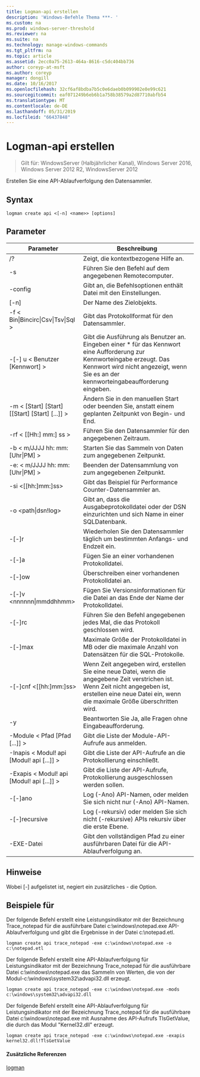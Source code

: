 ```yaml
---
title: Logman-api erstellen
description: 'Windows-Befehle Thema ***- '
ms.custom: na
ms.prod: windows-server-threshold
ms.reviewer: na
ms.suite: na
ms.technology: manage-windows-commands
ms.tgt_pltfrm: na
ms.topic: article
ms.assetid: 2ecc0a75-2613-464a-8616-c5dc404bb736
author: coreyp-at-msft
ms.author: coreyp
manager: dongill
ms.date: 10/16/2017
ms.openlocfilehash: 32cf6af8bdba7b5c0e6daeb0b099902e0e99c621
ms.sourcegitcommit: eaf071249b6eb6b1a758b38579a2d87710abfb54
ms.translationtype: MT
ms.contentlocale: de-DE
ms.lasthandoff: 05/31/2019
ms.locfileid: "66437848"
---
```

# <a name="logman-create-api"></a>Logman-api erstellen

>Gilt für: WindowsServer (Halbjährlicher Kanal), Windows Server 2016, Windows Server 2012 R2, WindowsServer 2012

Erstellen Sie eine API-Ablaufverfolgung den Datensammler.  

## <a name="syntax"></a>Syntax  
```  
logman create api <[-n] <name>> [options]  
```  
## <a name="parameters"></a>Parameter  

|                    Parameter                     |                                                                               Beschreibung                                                                               |
|--------------------------------------------------|-------------------------------------------------------------------------------------------------------------------------------------------------------------------------|
|                        /?                        |                                                                    Zeigt, die kontextbezogene Hilfe an.                                                                     |
|                -s <computer name>                |                                                          Führen Sie den Befehl auf dem angegebenen Remotecomputer.                                                          |
|                 -config <value>                  |                                                         Gibt an, die Befehlsoptionen enthält Datei mit den Einstellungen.                                                         |
|                   [-n] <name>                    |                                                                       Der Name des Zielobjekts.                                                                        |
| -f < Bin&#124;Bincirc&#124;Csv&#124;Tsv&#124;Sql > |                                                            Gibt das Protokollformat für den Datensammler.                                                             |
|             -[-] u < Benutzer [Kennwort] >              | Gibt die Ausführung als Benutzer an. Eingeben einer \* für das Kennwort eine Aufforderung zur Kennworteingabe erzeugt. Das Kennwort wird nicht angezeigt, wenn Sie es an der kennworteingabeaufforderung eingeben. |
|    -m < [Start] [Start] [[Start] [Start] [...]] >    |                                                Ändern Sie in den manuellen Start oder beenden Sie, anstatt einem geplanten Zeitpunkt von Begin- und End.                                                 |
|                -rf < [[Hh:] mm:] ss >                |                                                        Führen Sie den Datensammler für den angegebenen Zeitraum.                                                         |
|        -b < m/JJJJ hh: mm: [Uhr&#124;PM] >         |                                                              Starten Sie das Sammeln von Daten zum angegebenen Zeitpunkt.                                                               |
|        -e: < m/JJJJ hh: mm: [Uhr&#124;PM] >         |                                                               Beenden der Datensammlung von zum angegebenen Zeitpunkt.                                                                |
|                -si <[[hh:]mm:]ss>                |                                                 Gibt das Beispiel für Performance Counter-Datensammler an.                                                  |
|              -o <path&#124;dsn!log>              |                                              Gibt an, dass die Ausgabeprotokolldatei oder der DSN einzurichten und sich Name in einer SQL­Datenbank.                                               |
|                      -[-]r                       |                                                  Wiederholen Sie den Datensammler täglich um bestimmten Anfangs- und Endzeit ein.                                                  |
|                      -[-]a                       |                                                                     Fügen Sie an einer vorhandenen Protokolldatei.                                                                     |
|                      -[-]ow                      |                                                                     Überschreiben einer vorhandenen Protokolldatei an.                                                                     |
|           -[-]v <nnnnnn&#124;mmddhhmm>           |                                                   Fügen Sie Versionsinformationen für die Datei an das Ende der Name der Protokolldatei.                                                   |
|                  -[-]rc <task>                   |                                                         Führen Sie den Befehl angegebenen jedes Mal, die das Protokoll geschlossen wird.                                                          |
|                 -[-]max <value>                  |                                                 Maximale Größe der Protokolldatei in MB oder die maximale Anzahl von Datensätzen für die SQL-Protokolle.                                                  |
|              -[-]cnf <[[hh:]mm:]ss>              |     Wenn Zeit angegeben wird, erstellen Sie eine neue Datei, wenn die angegebene Zeit verstrichen ist. Wenn Zeit nicht angegeben ist, erstellen eine neue Datei ein, wenn die maximale Größe überschritten wird.     |
|                        -y                        |                                                             Beantworten Sie Ja, alle Fragen ohne Eingabeaufforderung.                                                              |
|            -Module < Pfad [Pfad [...]] >             |                                                          Gibt die Liste der Module-API-Aufrufe aus anmelden.                                                           |
|     -Inapis < Modul! api [Modul! api [...]] >      |                                                         Gibt die Liste der API-Aufrufe an die Protokollierung einschließt.                                                          |
|     -Exapis < Modul! api [Modul! api [...]] >      |                                                        Gibt die Liste der API-Aufrufe, Protokollierung ausgeschlossen werden sollen.                                                         |
|                     -[-]ano                      |                                                     Log (-Ano) API-Namen, oder melden Sie sich nicht nur (-Ano) API-Namen.                                                     |
|                  -[-]recursive                   |                                          Log (-rekursiv) oder melden Sie sich nicht (-rekursive) APIs rekursiv über die erste Ebene.                                           |
|                   -EXE-Datei <value>                   |                                                        Gibt den vollständigen Pfad zu einer ausführbaren Datei für die API-Ablaufverfolgung an.                                                        |

## <a name="remarks"></a>Hinweise  
Wobei [-] aufgelistet ist, negiert ein zusätzliches - die Option.  
## <a name="BKMK_examples"></a>Beispiele für  
Der folgende Befehl erstellt eine Leistungsindikator mit der Bezeichnung Trace_notepad für die ausführbare Datei c:\windows\notepad.exe API-Ablaufverfolgung und gibt die Ergebnisse in der Datei c:\notepad.etl.  
```  
logman create api trace_notepad -exe c:\windows\notepad.exe -o c:\notepad.etl  
```  
Der folgende Befehl erstellt eine API-Ablaufverfolgung für Leistungsindikator mit der Bezeichnung Trace_notepad für die ausführbare Datei c:\windows\notepad.exe das Sammeln von Werten, die von der Modul-c:\windows\system32\advapi32.dll erzeugt.  
```  
logman create api trace_notepad -exe c:\windows\notepad.exe -mods c:\windows\system32\advapi32.dll  
```  
Der folgende Befehl erstellt eine API-Ablaufverfolgung für Leistungsindikator mit der Bezeichnung Trace_notepad für die ausführbare Datei c:\windows\notepad.exe mit Ausnahme des API-Aufrufs TlsGetValue, die durch das Modul "Kernel32.dll" erzeugt.  
```  
logman create api trace_notepad -exe c:\windows\notepad.exe -exapis kernel32.dll!TlsGetValue  
```  
#### <a name="additional-references"></a>Zusätzliche Referenzen  
[logman](logman.md)  
